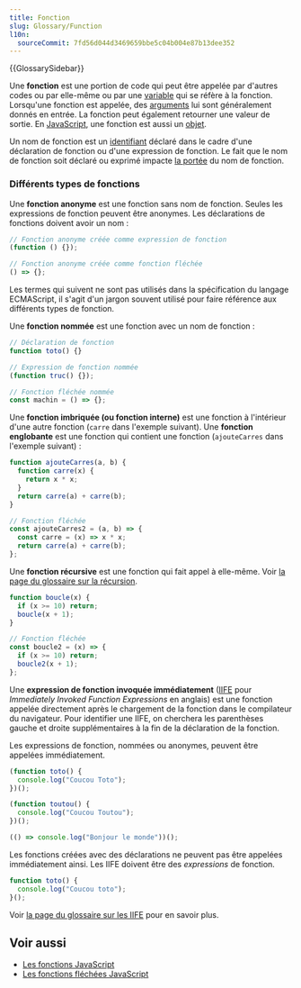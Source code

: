 ```yaml
---
title: Fonction
slug: Glossary/Function
l10n:
  sourceCommit: 7fd56d044d3469659bbe5c04b004e87b13dee352
---
```


{{GlossarySidebar}}

Une **fonction** est une portion de code qui peut être appelée par d'autres codes ou par elle-même ou par une [variable](/fr/docs/Glossary/Variable) qui se réfère à la fonction. Lorsqu'une fonction est appelée, des [arguments](/fr/docs/Glossary/Argument) lui sont généralement donnés en entrée. La fonction peut également retourner une valeur de sortie. En [JavaScript](/fr/docs/Glossary/JavaScript), une fonction est aussi un [objet](/fr/docs/Glossary/Object).

Un nom de fonction est un [identifiant](/fr/docs/Glossary/Identifier) déclaré dans le cadre d'une déclaration de fonction ou d'une expression de fonction. Le fait que le nom de fonction soit déclaré ou exprimé impacte [la portée](/fr/docs/Glossary/Scope) du nom de fonction.

### Différents types de fonctions

Une **fonction anonyme** est une fonction sans nom de fonction. Seules les expressions de fonction peuvent être anonymes. Les déclarations de fonctions doivent avoir un nom&nbsp;:

```js
// Fonction anonyme créée comme expression de fonction
(function () {});

// Fonction anonyme créée comme fonction fléchée
() => {};
```

Les termes qui suivent ne sont pas utilisés dans la spécification du langage ECMAScript, il s'agit d'un jargon souvent utilisé pour faire référence aux différents types de fonction.

Une **fonction nommée** est une fonction avec un nom de fonction&nbsp;:

```js
// Déclaration de fonction
function toto() {}

// Expression de fonction nommée
(function truc() {});

// Fonction fléchée nommée
const machin = () => {};
```

Une **fonction imbriquée (ou fonction interne)** est une fonction à l'intérieur d'une autre fonction (`carre` dans l'exemple suivant). Une **fonction englobante** est une fonction qui contient une fonction (`ajouteCarres` dans l'exemple suivant)&nbsp;:

```js
function ajouteCarres(a, b) {
  function carre(x) {
    return x * x;
  }
  return carre(a) + carre(b);
}

// Fonction fléchée
const ajouteCarres2 = (a, b) => {
  const carre = (x) => x * x;
  return carre(a) + carre(b);
};
```

Une **fonction récursive** est une fonction qui fait appel à elle-même. Voir [la page du glossaire sur la récursion](/fr/docs/Glossary/Recursion).

```js
function boucle(x) {
  if (x >= 10) return;
  boucle(x + 1);
}

// Fonction fléchée
const boucle2 = (x) => {
  if (x >= 10) return;
  boucle2(x + 1);
};
```

Une **expression de fonction invoquée immédiatement** ([IIFE](/fr/docs/Glossary/IIFE) pour <i lang="en">Immediately Invoked Function Expressions</i> en anglais) est une fonction appelée directement après le chargement de la fonction dans le compilateur du navigateur. Pour identifier une IIFE, on cherchera les parenthèses gauche et droite supplémentaires à la fin de la déclaration de la fonction.

Les expressions de fonction, nommées ou anonymes, peuvent être appelées immédiatement.

```js
(function toto() {
  console.log("Coucou Toto");
})();

(function toutou() {
  console.log("Coucou Toutou");
})();

(() => console.log("Bonjour le monde"))();
```

Les fonctions créées avec des déclarations ne peuvent pas être appelées immédiatement ainsi. Les IIFE doivent être des _expressions_ de fonction.

```js example-bad
function toto() {
  console.log("Coucou toto");
}();
```

Voir [la page du glossaire sur les IIFE](/fr/docs/Glossary/IIFE) pour en savoir plus.

## Voir aussi

- [Les fonctions JavaScript](/fr/docs/Web/JavaScript/Guide/Functions)
- [Les fonctions fléchées JavaScript](/fr/docs/Web/JavaScript/Reference/Functions/Arrow_functions)
